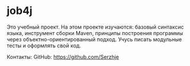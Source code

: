 # job4j
Это учебный проект. На этом проекте изучаются: базовый синтаксис языка, инструмент сборки Maven, 
принципы построения программы через объектно-ориентированный подход. Учусь писать модульные тесты и оформлять свой код.

Контакты: 
GitHub: https://github.com/Serzhje